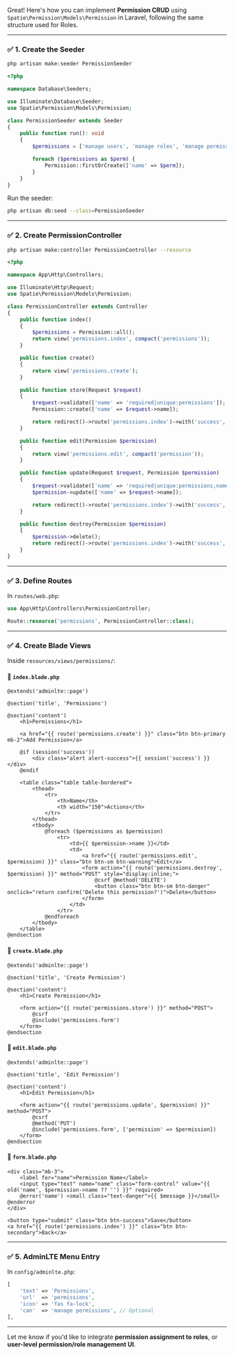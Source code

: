 Great! Here's how you can implement **Permission CRUD** using `Spatie\Permission\Models\Permission` in Laravel, following the same structure used for Roles.

---

### ✅ 1. **Create the Seeder**

```bash
php artisan make:seeder PermissionSeeder
```

```php
<?php

namespace Database\Seeders;

use Illuminate\Database\Seeder;
use Spatie\Permission\Models\Permission;

class PermissionSeeder extends Seeder
{
    public function run(): void
    {
        $permissions = ['manage users', 'manage roles', 'manage permissions'];

        foreach ($permissions as $perm) {
            Permission::firstOrCreate(['name' => $perm]);
        }
    }
}
```

Run the seeder:

```bash
php artisan db:seed --class=PermissionSeeder
```

---

### ✅ 2. **Create PermissionController**

```bash
php artisan make:controller PermissionController --resource
```

```php
<?php

namespace App\Http\Controllers;

use Illuminate\Http\Request;
use Spatie\Permission\Models\Permission;

class PermissionController extends Controller
{
    public function index()
    {
        $permissions = Permission::all();
        return view('permissions.index', compact('permissions'));
    }

    public function create()
    {
        return view('permissions.create');
    }

    public function store(Request $request)
    {
        $request->validate(['name' => 'required|unique:permissions']);
        Permission::create(['name' => $request->name]);

        return redirect()->route('permissions.index')->with('success', 'Permission created successfully.');
    }

    public function edit(Permission $permission)
    {
        return view('permissions.edit', compact('permission'));
    }

    public function update(Request $request, Permission $permission)
    {
        $request->validate(['name' => 'required|unique:permissions,name,' . $permission->id]);
        $permission->update(['name' => $request->name]);

        return redirect()->route('permissions.index')->with('success', 'Permission updated successfully.');
    }

    public function destroy(Permission $permission)
    {
        $permission->delete();
        return redirect()->route('permissions.index')->with('success', 'Permission deleted successfully.');
    }
}
```

---

### ✅ 3. **Define Routes**

In `routes/web.php`:

```php
use App\Http\Controllers\PermissionController;

Route::resource('permissions', PermissionController::class);
```

---

### ✅ 4. **Create Blade Views**

Inside `resources/views/permissions/`:

#### 📄 `index.blade.php`

```blade
@extends('adminlte::page')

@section('title', 'Permissions')

@section('content')
    <h1>Permissions</h1>

    <a href="{{ route('permissions.create') }}" class="btn btn-primary mb-2">Add Permission</a>

    @if (session('success'))
        <div class="alert alert-success">{{ session('success') }}</div>
    @endif

    <table class="table table-bordered">
        <thead>
            <tr>
                <th>Name</th>
                <th width="150">Actions</th>
            </tr>
        </thead>
        <tbody>
            @foreach ($permissions as $permission)
                <tr>
                    <td>{{ $permission->name }}</td>
                    <td>
                        <a href="{{ route('permissions.edit', $permission) }}" class="btn btn-sm btn-warning">Edit</a>
                        <form action="{{ route('permissions.destroy', $permission) }}" method="POST" style="display:inline;">
                            @csrf @method('DELETE')
                            <button class="btn btn-sm btn-danger" onclick="return confirm('Delete this permission?')">Delete</button>
                        </form>
                    </td>
                </tr>
            @endforeach
        </tbody>
    </table>
@endsection
```

#### 📄 `create.blade.php`

```blade
@extends('adminlte::page')

@section('title', 'Create Permission')

@section('content')
    <h1>Create Permission</h1>

    <form action="{{ route('permissions.store') }}" method="POST">
        @csrf
        @include('permissions.form')
    </form>
@endsection
```

#### 📄 `edit.blade.php`

```blade
@extends('adminlte::page')

@section('title', 'Edit Permission')

@section('content')
    <h1>Edit Permission</h1>

    <form action="{{ route('permissions.update', $permission) }}" method="POST">
        @csrf
        @method('PUT')
        @include('permissions.form', ['permission' => $permission])
    </form>
@endsection
```

#### 📄 `form.blade.php`

```blade
<div class="mb-3">
    <label for="name">Permission Name</label>
    <input type="text" name="name" class="form-control" value="{{ old('name', $permission->name ?? '') }}" required>
    @error('name') <small class="text-danger">{{ $message }}</small> @enderror
</div>

<button type="submit" class="btn btn-success">Save</button>
<a href="{{ route('permissions.index') }}" class="btn btn-secondary">Back</a>
```

---

### ✅ 5. **AdminLTE Menu Entry**

In `config/adminlte.php`:

```php
[
    'text' => 'Permissions',
    'url'  => 'permissions',
    'icon' => 'fas fa-lock',
    'can'  => 'manage permissions', // Optional
],
```

---

Let me know if you'd like to integrate **permission assignment to roles**, or **user-level permission/role management UI**.
